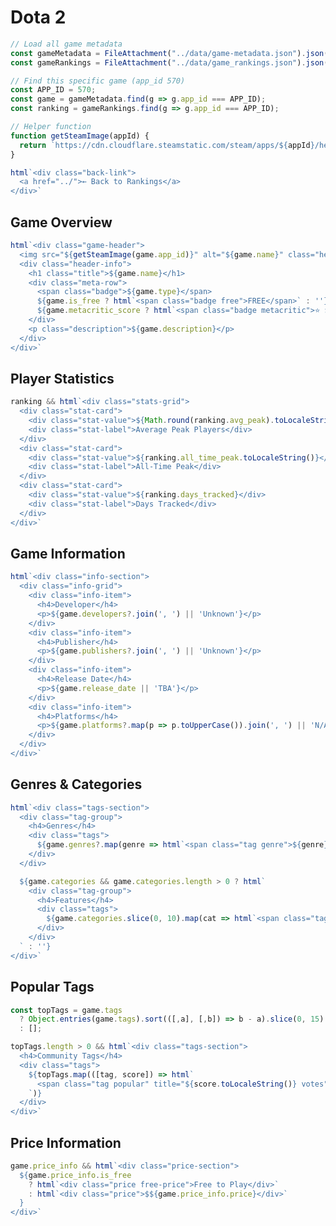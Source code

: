 # Dota 2

```js
// Load all game metadata
const gameMetadata = FileAttachment("../data/game-metadata.json").json();
const gameRankings = FileAttachment("../data/game_rankings.json").json();
```

```js
// Find this specific game (app_id 570)
const APP_ID = 570;
const game = gameMetadata.find(g => g.app_id === APP_ID);
const ranking = gameRankings.find(g => g.app_id === APP_ID);

// Helper function
function getSteamImage(appId) {
  return `https://cdn.cloudflare.steamstatic.com/steam/apps/${appId}/header.jpg`;
}
```

```js
html`<div class="back-link">
  <a href="../">← Back to Rankings</a>
</div>`
```

## Game Overview

```js
html`<div class="game-header">
  <img src="${getSteamImage(game.app_id)}" alt="${game.name}" class="header-image" />
  <div class="header-info">
    <h1 class="title">${game.name}</h1>
    <div class="meta-row">
      <span class="badge">${game.type}</span>
      ${game.is_free ? html`<span class="badge free">FREE</span>` : ''}
      ${game.metacritic_score ? html`<span class="badge metacritic">⭐ ${game.metacritic_score}/100</span>` : ''}
    </div>
    <p class="description">${game.description}</p>
  </div>
</div>`
```

## Player Statistics

```js
ranking && html`<div class="stats-grid">
  <div class="stat-card">
    <div class="stat-value">${Math.round(ranking.avg_peak).toLocaleString()}</div>
    <div class="stat-label">Average Peak Players</div>
  </div>
  <div class="stat-card">
    <div class="stat-value">${ranking.all_time_peak.toLocaleString()}</div>
    <div class="stat-label">All-Time Peak</div>
  </div>
  <div class="stat-card">
    <div class="stat-value">${ranking.days_tracked}</div>
    <div class="stat-label">Days Tracked</div>
  </div>
</div>`
```

## Game Information

```js
html`<div class="info-section">
  <div class="info-grid">
    <div class="info-item">
      <h4>Developer</h4>
      <p>${game.developers?.join(', ') || 'Unknown'}</p>
    </div>
    <div class="info-item">
      <h4>Publisher</h4>
      <p>${game.publishers?.join(', ') || 'Unknown'}</p>
    </div>
    <div class="info-item">
      <h4>Release Date</h4>
      <p>${game.release_date || 'TBA'}</p>
    </div>
    <div class="info-item">
      <h4>Platforms</h4>
      <p>${game.platforms?.map(p => p.toUpperCase()).join(', ') || 'N/A'}</p>
    </div>
  </div>
</div>`
```

## Genres & Categories

```js
html`<div class="tags-section">
  <div class="tag-group">
    <h4>Genres</h4>
    <div class="tags">
      ${game.genres?.map(genre => html`<span class="tag genre">${genre}</span>`) || ''}
    </div>
  </div>

  ${game.categories && game.categories.length > 0 ? html`
    <div class="tag-group">
      <h4>Features</h4>
      <div class="tags">
        ${game.categories.slice(0, 10).map(cat => html`<span class="tag category">${cat}</span>`)}
      </div>
    </div>
  ` : ''}
</div>`
```

## Popular Tags

```js
const topTags = game.tags
  ? Object.entries(game.tags).sort(([,a], [,b]) => b - a).slice(0, 15)
  : [];
```

```js
topTags.length > 0 && html`<div class="tags-section">
  <h4>Community Tags</h4>
  <div class="tags">
    ${topTags.map(([tag, score]) => html`
      <span class="tag popular" title="${score.toLocaleString()} votes">${tag}</span>
    `)}
  </div>
</div>`
```

## Price Information

```js
game.price_info && html`<div class="price-section">
  ${game.price_info.is_free
    ? html`<div class="price free-price">Free to Play</div>`
    : html`<div class="price">$${game.price_info.price}</div>`
  }
</div>`
```

<style>
  .back-link {
    margin: 1rem 0;
  }

  .back-link a {
    color: #60a5fa;
    text-decoration: none;
    font-weight: 600;
    transition: color 0.2s;
  }

  .back-link a:hover {
    color: #93c5fd;
  }

  .game-header {
    background: linear-gradient(135deg, #1e293b 0%, #0f172a 100%);
    border-radius: 20px;
    overflow: hidden;
    margin: 2rem 0;
    border: 1px solid #334155;
  }

  .header-image {
    width: 100%;
    height: auto;
  }

  .header-info {
    padding: 2rem;
  }

  .title {
    font-size: 2.5rem;
    margin: 0 0 1rem 0;
    color: #e2e8f0;
  }

  .meta-row {
    display: flex;
    gap: 0.75rem;
    margin-bottom: 1.5rem;
  }

  .badge {
    background: rgba(59, 130, 246, 0.2);
    color: #60a5fa;
    padding: 0.4rem 0.9rem;
    border-radius: 12px;
    font-size: 0.85rem;
    font-weight: 600;
  }

  .badge.free {
    background: rgba(34, 197, 94, 0.2);
    color: #4ade80;
  }

  .badge.metacritic {
    background: rgba(251, 191, 36, 0.2);
    color: #fbbf24;
  }

  .description {
    color: #cbd5e1;
    line-height: 1.6;
    font-size: 1.1rem;
  }

  .stats-grid {
    display: grid;
    grid-template-columns: repeat(auto-fit, minmax(200px, 1fr));
    gap: 1.5rem;
    margin: 2rem 0;
  }

  .stat-card {
    background: linear-gradient(135deg, #1e293b 0%, #0f172a 100%);
    border-radius: 16px;
    padding: 2rem;
    text-align: center;
    border: 1px solid #334155;
  }

  .stat-value {
    font-size: 2.5rem;
    font-weight: 900;
    color: #60a5fa;
    margin-bottom: 0.5rem;
  }

  .stat-label {
    color: #94a3b8;
    font-size: 0.9rem;
    text-transform: uppercase;
    letter-spacing: 0.5px;
  }

  .info-section {
    margin: 2rem 0;
  }

  .info-grid {
    display: grid;
    grid-template-columns: repeat(auto-fit, minmax(250px, 1fr));
    gap: 1.5rem;
  }

  .info-item {
    background: linear-gradient(135deg, #1e293b 0%, #0f172a 100%);
    border-radius: 12px;
    padding: 1.5rem;
    border: 1px solid #334155;
  }

  .info-item h4 {
    color: #94a3b8;
    font-size: 0.85rem;
    text-transform: uppercase;
    margin: 0 0 0.5rem 0;
    letter-spacing: 0.5px;
  }

  .info-item p {
    color: #e2e8f0;
    font-size: 1.1rem;
    font-weight: 600;
    margin: 0;
  }

  .tags-section {
    margin: 2rem 0;
  }

  .tag-group {
    margin-bottom: 2rem;
  }

  .tag-group h4 {
    color: #94a3b8;
    font-size: 0.95rem;
    text-transform: uppercase;
    margin: 0 0 1rem 0;
    letter-spacing: 0.5px;
  }

  .tags {
    display: flex;
    flex-wrap: wrap;
    gap: 0.75rem;
  }

  .tag {
    padding: 0.5rem 1rem;
    border-radius: 16px;
    font-size: 0.9rem;
    font-weight: 600;
    transition: transform 0.2s;
  }

  .tag:hover {
    transform: translateY(-2px);
  }

  .tag.genre {
    background: rgba(139, 92, 246, 0.15);
    color: #a78bfa;
    border: 1px solid rgba(139, 92, 246, 0.3);
  }

  .tag.category {
    background: rgba(59, 130, 246, 0.15);
    color: #60a5fa;
    border: 1px solid rgba(59, 130, 246, 0.3);
  }

  .tag.popular {
    background: rgba(236, 72, 153, 0.15);
    color: #f472b6;
    border: 1px solid rgba(236, 72, 153, 0.3);
  }

  .price-section {
    margin: 2rem 0;
    text-align: center;
  }

  .price {
    display: inline-block;
    background: linear-gradient(135deg, #667eea 0%, #764ba2 100%);
    color: white;
    padding: 1.5rem 3rem;
    border-radius: 16px;
    font-size: 2rem;
    font-weight: 900;
  }

  .free-price {
    background: linear-gradient(135deg, #10b981 0%, #059669 100%);
  }
</style>
